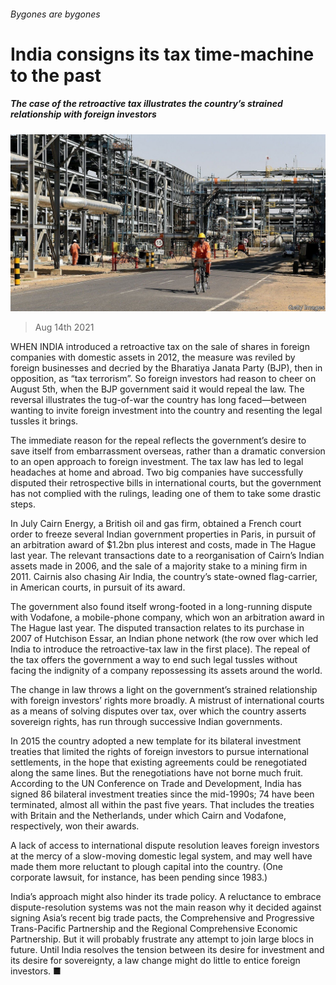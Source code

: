 ###### Bygones are bygones

# India consigns its tax time-machine to the past 

##### The case of the retroactive tax illustrates the country’s strained relationship with foreign investors 

![image](images/20210814_fnp503.jpg) 

> Aug 14th 2021 

WHEN INDIA introduced a retroactive tax on the sale of shares in foreign companies with domestic assets in 2012, the measure was reviled by foreign businesses and decried by the Bharatiya Janata Party (BJP), then in opposition, as “tax terrorism”. So foreign investors had reason to cheer on August 5th, when the BJP government said it would repeal the law. The reversal illustrates the tug-of-war the country has long faced—between wanting to invite foreign investment into the country and resenting the legal tussles it brings.

The immediate reason for the repeal reflects the government’s desire to save itself from embarrassment overseas, rather than a dramatic conversion to an open approach to foreign investment. The tax law has led to legal headaches at home and abroad. Two big companies have successfully disputed their retrospective bills in international courts, but the government has not complied with the rulings, leading one of them to take some drastic steps.


In July Cairn Energy, a British oil and gas firm, obtained a French court order to freeze several Indian government properties in Paris, in pursuit of an arbitration award of $1.2bn plus interest and costs, made in The Hague last year. The relevant transactions date to a reorganisation of Cairn’s Indian assets made in 2006, and the sale of a majority stake to a mining firm in 2011. Cairnis also chasing Air India, the country’s state-owned flag-carrier, in American courts, in pursuit of its award.

The government also found itself wrong-footed in a long-running dispute with Vodafone, a mobile-phone company, which won an arbitration award in The Hague last year. The disputed transaction relates to its purchase in 2007 of Hutchison Essar, an Indian phone network (the row over which led India to introduce the retroactive-tax law in the first place). The repeal of the tax offers the government a way to end such legal tussles without facing the indignity of a company repossessing its assets around the world.

The change in law throws a light on the government’s strained relationship with foreign investors’ rights more broadly. A mistrust of international courts as a means of solving disputes over tax, over which the country asserts sovereign rights, has run through successive Indian governments.

In 2015 the country adopted a new template for its bilateral investment treaties that limited the rights of foreign investors to pursue international settlements, in the hope that existing agreements could be renegotiated along the same lines. But the renegotiations have not borne much fruit. According to the UN Conference on Trade and Development, India has signed 86 bilateral investment treaties since the mid-1990s; 74 have been terminated, almost all within the past five years. That includes the treaties with Britain and the Netherlands, under which Cairn and Vodafone, respectively, won their awards.

A lack of access to international dispute resolution leaves foreign investors at the mercy of a slow-moving domestic legal system, and may well have made them more reluctant to plough capital into the country. (One corporate lawsuit, for instance, has been pending since 1983.)

India’s approach might also hinder its trade policy. A reluctance to embrace dispute-resolution systems was not the main reason why it decided against signing Asia’s recent big trade pacts, the Comprehensive and Progressive Trans-Pacific Partnership and the Regional Comprehensive Economic Partnership. But it will probably frustrate any attempt to join large blocs in future. Until India resolves the tension between its desire for investment and its desire for sovereignty, a law change might do little to entice foreign investors. ■

